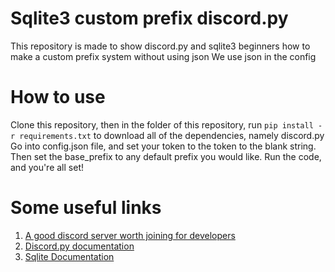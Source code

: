 # Sqlite3 custom prefix discord.py

This repository is made to show discord.py and sqlite3 beginners how to make a custom prefix system without using json
We use json in the config

# How to use
Clone this repository, then in the folder of this repository, run `pip install -r requirements.txt` to download all of the dependencies, namely discord.py
Go into config.json file, and set your token to the token to the blank string.
Then set the base_prefix to any default prefix you would like. Run the code, and you're all set!


# Some useful links
1. [A good discord server worth joining for developers](https://discord.gg/program)
2. [Discord.py documentation](https://discordpy.readthedocs.io/)
3. [Sqlite Documentation](https://www.sqlite.org/docs.html)